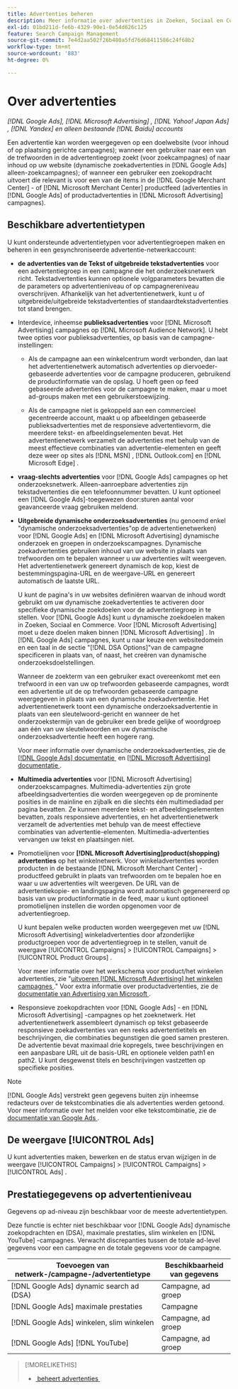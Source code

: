 ```yaml
---
title: Advertenties beheren
description: Meer informatie over advertenties in Zoeken, Sociaal en Commerce, inclusief de beschikbare advertentietypen.
exl-id: 01bd211d-fe6b-4329-90e1-0e54d626c125
feature: Search Campaign Management
source-git-commit: 7e4d2aa502f26b480a5fd76d68411586c24f68b2
workflow-type: tm+mt
source-wordcount: '883'
ht-degree: 0%

---
```


# Over advertenties

*[!DNL Google Ads], [!DNL Microsoft Advertising] , [!DNL Yahoo! Japan Ads] , [!DNL Yandex] en alleen bestaande [!DNL Baidu] accounts*

Een advertentie kan worden weergegeven op een doelwebsite (voor inhoud of op plaatsing gerichte campagnes); wanneer een gebruiker naar een van de trefwoorden in de advertentiegroep zoekt (voor zoekcampagnes) of naar inhoud op uw website (dynamische zoekadvertenties in [!DNL Google Ads] alleen-zoekcampagnes); of wanneer een gebruiker een zoekopdracht uitvoert die relevant is voor een van de items in de [!DNL Google Merchant Center] - of [!DNL Microsoft Merchant Center] productfeed (advertenties in [!DNL Google Ads] of productadvertenties in [!DNL Microsoft Advertising] campagnes).

## Beschikbare advertentietypen

U kunt ondersteunde advertentietypen voor advertentiegroepen maken en beheren in een gesynchroniseerde advertentie-netwerkaccount:

* **de advertenties van de Tekst of uitgebreide tekstadvertenties** voor een advertentiegroep in een campagne die het onderzoeksnetwerk richt. Tekstadvertenties kunnen optionele volgparameters bevatten die de parameters op advertentieniveau of op campagnereniveau overschrijven. Afhankelijk van het advertentienetwerk, kunt u of uitgebreide/uitgebreide tekstadvertenties of standaardtekstadvertenties tot stand brengen.

* Interdevice, inheemse **publieksadvertenties** voor [!DNL Microsoft Advertising] campagnes op [!DNL Microsoft Audience Network]. U hebt twee opties voor publieksadvertenties, op basis van de campagne-instellingen:

   * Als de campagne aan een winkelcentrum wordt verbonden, dan laat het advertentienetwerk automatisch advertenties op diervoeder-gebaseerde advertenties voor de campagne produceren, gebruikend de productinformatie van de opslag. U hoeft geen op feed gebaseerde advertenties voor de campagne te maken, maar u moet ad-groups maken met een gebruikerstoewijzing.

   * Als de campagne niet is gekoppeld aan een commercieel gecentreerde account, maakt u op afbeeldingen gebaseerde publieksadvertenties met de responsieve advertentievorm, die meerdere tekst- en afbeeldingselementen bevat. Het advertentienetwerk verzamelt de advertenties met behulp van de meest effectieve combinaties van advertentie-elementen en geeft deze weer op sites als [!DNL MSN] , [!DNL Outlook.com] en [!DNL Microsoft Edge] .

* **vraag-slechts advertenties** voor [!DNL Google Ads] campagnes op het onderzoeksnetwerk. Alleen-aanroepbare advertenties zijn tekstadvertenties die een telefoonnummer bevatten. U kunt optioneel een [!DNL Google Ads]-toegewezen door:sturen aantal voor geavanceerde vraag gebruiken meldend.

* **Uitgebreide dynamische onderzoeksadvertenties** (nu genoemd enkel &quot;dynamische onderzoeksadvertenties&quot;op de advertentienetwerken) voor [!DNL Google Ads] en [!DNL Microsoft Advertising] dynamische onderzoek en groepen in onderzoekscampagnes. Dynamische zoekadvertenties gebruiken inhoud van uw website in plaats van trefwoorden om te bepalen wanneer u uw advertenties wilt weergeven. Het advertentienetwerk genereert dynamisch de kop, kiest de bestemmingspagina-URL en de weergave-URL en genereert automatisch de laatste URL.

  U kunt de pagina&#39;s in uw websites definiëren waarvan de inhoud wordt gebruikt om uw dynamische zoekadvertenties te activeren door specifieke dynamische zoekdoelen voor de advertentiegroep in te stellen. Voor [!DNL Google Ads] kunt u dynamische zoekdoelen maken in Zoeken, Sociaal en Commerce. Voor [!DNL Microsoft Advertising] moet u deze doelen maken binnen [!DNL Microsoft Advertising] . In [!DNL Google Ads] campagnes, kunt u naar keuze een websitedomein en een taal in de sectie &quot;[!DNL DSA Options]&quot;van de campagne specificeren in plaats van, of naast, het creëren van dynamische onderzoeksdoelstellingen.

  Wanneer de zoekterm van een gebruiker exact overeenkomt met een trefwoord in een van uw op trefwoorden gebaseerde campagnes, wordt een advertentie uit de op trefwoorden gebaseerde campagne weergegeven in plaats van een dynamische zoekadvertentie. Het advertentienetwerk toont een dynamische onderzoeksadvertentie in plaats van een sleutelwoord-gericht en wanneer de het onderzoekstermijn van de gebruiker een brede gelijke of woordgroep aan één van uw sleutelwoorden en uw dynamische onderzoeksadvertentie heeft een hogere rang.

  Voor meer informatie over dynamische onderzoeksadvertenties, zie de [[!DNL Google Ads]  documentatie &#x200B;](https://support.google.com/google-ads/answer/2471185) en [[!DNL Microsoft Advertising]  documentatie &#x200B;](https://help.ads.microsoft.com/#apex/ads/en/56794).

* **Multimedia advertenties** voor [!DNL Microsoft Advertising] onderzoekscampagnes. Multimedia-advertenties zijn grote afbeeldingsadvertenties die worden weergegeven op de prominente posities in de mainline en zijbalk en die slechts één multimediadad per pagina bevatten. Ze kunnen meerdere tekst- en afbeeldingselementen bevatten, zoals responsieve advertenties, en het advertentienetwerk verzamelt de advertenties met behulp van de meest effectieve combinaties van advertentie-elementen. Multimedia-advertenties vervangen uw tekst en plaatsingen niet.

* Promotielijnen voor **[!DNL Microsoft Advertising]product(shopping) advertenties** op het winkelnetwerk. Voor winkeladvertenties worden producten in de bestaande [!DNL Microsoft Merchant Center] -productfeed gebruikt in plaats van trefwoorden om te bepalen hoe en waar u uw advertenties wilt weergeven. De URL van de advertentiekopie- en landingspagina wordt automatisch gegenereerd op basis van uw productinformatie in de feed, maar u kunt optioneel promotielijnen instellen die worden opgenomen voor de advertentiegroep.

  U kunt bepalen welke producten worden weergegeven met uw [!DNL Microsoft Advertising] winkeladvertenties door afzonderlijke productgroepen voor de advertentiegroep in te stellen, vanuit de weergave [!UICONTROL Campaigns] > [!UICONTROL Campaigns] > [!UICONTROL Product Groups] .

  Voor meer informatie over het werkschema voor product/het winkelen advertenties, zie &quot;[&#x200B; uitvoeren  [!DNL Microsoft Advertising]  het winkelen campagnes &#x200B;](/help/search-social-commerce/campaign-management/special-workflows/microsoft-shopping-campaigns.md).&quot;  Voor extra informatie over productadvertenties, zie de [&#x200B; documentatie van Advertising van Microsoft &#x200B;](https://help.ads.microsoft.com/#apex/3/en/51082).

* Responsieve zoekopdrachten voor [!DNL Google Ads] - en [!DNL Microsoft Advertising] -campagnes op het zoeknetwerk. Het advertentienetwerk assembleert dynamisch op tekst gebaseerde responsieve zoekadvertenties van een reeks advertentietitels en beschrijvingen, die combinaties begunstigen die goed samen presteren. De advertentie bevat maximaal drie kopregels, twee beschrijvingen en een aanpasbare URL uit de basis-URL en optionele velden path1 en path2. U kunt desgewenst titels en beschrijvingen vastzetten op specifieke posities.

>[!NOTE]
>
>[!DNL Google Ads] verstrekt geen gegevens buiten zijn inheemse redacteurs over de tekstcombinaties die als advertenties werden getoond. Voor meer informatie over het melden voor elke tekstcombinatie, zie de [&#x200B; documentatie van Google Ads &#x200B;](https://support.google.com/google-ads/answer/7684791).

## De weergave [!UICONTROL Ads]

U kunt advertenties maken, bewerken en de status ervan wijzigen in de weergave [!UICONTROL Campaigns] > [!UICONTROL Campaigns] > [!UICONTROL Ads] .

## Prestatiegegevens op advertentieniveau

Gegevens op ad-niveau zijn beschikbaar voor de meeste advertentietypen.

Deze functie is echter niet beschikbaar voor [!DNL Google Ads] dynamische zoekopdrachten en (DSA), maximale prestaties, slim winkelen en [!DNL YouTube] -campagnes. Verwacht discrepanties tussen de totale ad-level gegevens voor een campagne en de totale gegevens voor de campagne.

| Toevoegen van netwerk-/campagne-/advertentietype | Beschikbaarheid van gegevens |
|---|---|
| [!DNL Google Ads] dynamic search ad (DSA) | Campagne, ad groep |
| [!DNL Google Ads] maximale prestaties | Campagne |
| [!DNL Google Ads] winkelen, slim winkelen | Campagne, ad groep |
| [!DNL Google Ads] [!DNL YouTube] | Campagne, ad groep |

>[!MORELIKETHIS]
>
>* [&#x200B; beheert advertenties &#x200B;](ad-manage.md)
